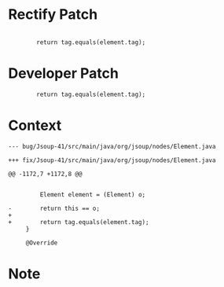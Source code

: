 # Rectify Patch

```

        return tag.equals(element.tag);
```

# Developer Patch

```
        return tag.equals(element.tag);
```

# Context

```
--- bug/Jsoup-41/src/main/java/org/jsoup/nodes/Element.java

+++ fix/Jsoup-41/src/main/java/org/jsoup/nodes/Element.java

@@ -1172,7 +1172,8 @@

 
         Element element = (Element) o;
 
-        return this == o;
+
+        return tag.equals(element.tag);
     }
 
     @Override
```

# Note


